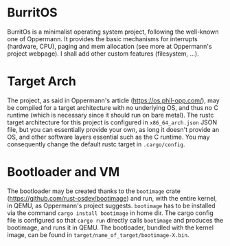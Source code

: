 # BurritOS
BurritOs is a minimalist operating system project, following the well-known one of Oppermann.
It provides the basic mechanisms for interrupts (hardware, CPU), paging and mem allocation (see more at Oppermann's project webpage).
I shall add other custom features (filesystem, ...).

# Target Arch
The project, as said in Oppermann's article (https://os.phil-opp.com/), may be compiled for a target architecture
with no underlying OS, and thus no C runtime (which is necessary since it should run on bare metal).
The rustc target architecture for this project is configured in `x86_64_arch.json` JSON file, but you can
essentially provide your own, as long it doesn't provide an OS, and other software layers essential such as the C runtime.
You may consequently change the default rustc target in `.cargo/config`.

# Bootloader and VM
The bootloader may be created thanks to the `bootimage` crate (https://github.com/rust-osdev/bootimage) and run, with the entire kernel, in QEMU, as Oppermann's project suggests.
`bootimage` has to be installed via the command `cargo install bootimage` in home dir.
The cargo config file is configured so that `cargo run` directly calls `bootimage` and produces the bootimage, and runs it in QEMU. 
The bootloader, bundled with the kernel image, can be found in `target/name_of_target/bootimage-X.bin`.
